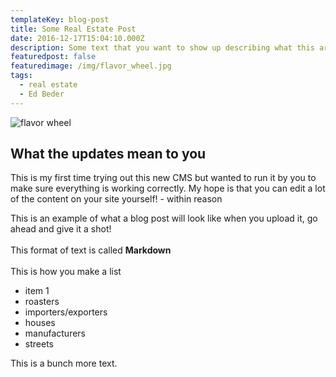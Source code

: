 ```yaml
---
templateKey: blog-post
title: Some Real Estate Post
date: 2016-12-17T15:04:10.000Z
description: Some text that you want to show up describing what this article is about
featuredpost: false
featuredimage: /img/flavor_wheel.jpg
tags:
  - real estate
  - Ed Beder
---
```

![flavor wheel](/img/high-rise-buildings-513799.jpg)

## What the updates mean to you

This is my first time trying out this new CMS but wanted to run it by you to make sure everything is working correctly. My hope is that you can edit a lot of the content on your site yourself! - within reason

This is an example of what a blog post will look like when you upload it, go ahead and give it a shot!\
\
This format of text is called **Markdown**\
\
This is how you make a list

* item 1
* roasters
* importers/exporters
* houses
* manufacturers
* streets

This is a bunch more text.